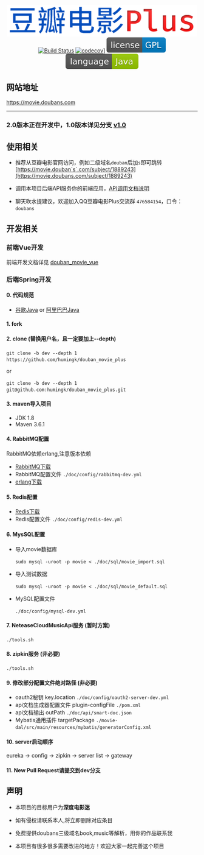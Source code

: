 <div align="center">
<img src="./doc/image/logo.png" style="width: 500px"/>
</div>
<div align="center">
<a href="https://travis-ci.org/humingk/douban_movie_plus"><img src="https://travis-ci.org/humingk/douban_movie_plus.svg?branch=master" alt="Build Status"></a>
<a href="https://codecov.io/gh/humingk/douban_movie_plus"><img src="https://codecov.io/gh/humingk/douban_movie_plus/branch/master/graph/badge.svg" alt="codecov]"></a>
<a href=""><img src="./doc/image/license-GPL-blue.svg"></a>
<a href=""><img src="./doc/image/language-Java-green.svg"></a>
</div>

## 网站地址

<https://movie.doubans.com>

---

### 2.0版本正在开发中，1.0版本详见分支 [v1.0](https://github.com/humingk/douban_movie_plus/tree/v1.0)

## 使用相关

- 推荐从豆瓣电影官网访问，例如二级域名`douban`后加`s`即可跳转 [https://movie.douban`s`.com/subject/1889243](https://movie.doubans.com/subject/1889243)


- 调用本项目后端API服务你的前端应用，[API调用文档说明](https://movie.doubans.com/api)


- 聊天吹水提建议，欢迎加入QQ豆瓣电影Plus交流群 `476584154`，口令：`doubans`

## 开发相关

### 前端Vue开发

前端开发文档详见 [douban_movie_vue](https://github.com/humingk/douban_movie_vue)

### 后端Spring开发

#### 0. 代码规范
- [谷歌Java](https://github.com/google/google-java-format) or [阿里巴巴Java](https://github.com/alibaba/p3c)

#### 1. fork

#### 2. clone (替换用户名，且一定要加上--depth)
`git clone -b dev --depth 1 https://github.com/humingk/douban_movie_plus`

or

`git clone -b dev --depth 1 git@github.com:humingk/douban_movie_plus.git`

#### 3. maven导入项目
- JDK 1.8
- Maven 3.6.1

#### 4. RabbitMQ配置
RabbitMQ依赖erlang,注意版本依赖
- [RabbitMQ下载](https://github.com/rabbitmq/rabbitmq-server/releases)
- RabbitMQ配置文件 `./doc/config/rabbitmq-dev.yml`
- [erlang下载](https://www.erlang.org/downloads)

#### 5. Redis配置
- [Redis下载](https://redis.io/download)
- Redis配置文件 `./doc/config/redis-dev.yml`

#### 6. MysSQL配置

- 导入movie数据库

    `sudo mysql -uroot -p movie < ./doc/sql/movie_import.sql`

- 导入测试数据

    `sudo mysql -uroot -p movie < ./doc/sql/movie_default.sql`

- MySQL配置文件 

    `./doc/config/mysql-dev.yml`

#### 7. NeteaseCloudMusicApi服务 (**暂时方案**)
`./tools.sh`

#### 8. zipkin服务 (**非必要**)

`./tools.sh`

#### 9. 修改部分配置文件绝对路径 (**非必要**)

- oauth2秘钥 key.location `./doc/config/oauth2-server-dev.yml`
- api文档生成器配置文件 plugin-configFile `./pom.xml`
- api文档输出 outPath `./doc/api/smart-doc.json`
- Mybatis通用插件 targetPackage `./movie-dal/src/main/resources/mybatis/generatorConfig.xml`

#### 10. server启动顺序

eureka -> config -> zipkin -> server list -> gateway

#### 11. New Pull Request请提交到**dev**分支

## 声明

- 本项目的目标用户为**深度电影迷**

- 如有侵权请联系本人,将立即删除对应条目

- 免费提供doubans三级域名book,music等解析，用你的作品联系我

- 本项目有很多很多需要改进的地方！欢迎大家一起完善这个项目
